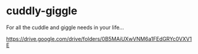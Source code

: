 # cuddly-giggle
For all the cuddle and giggle needs in your life...

https://drive.google.com/drive/folders/0B5MAiUXwVNM6a1FEdGRYc0VXV1E
